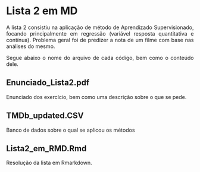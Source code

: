 <div style="text-align: justify">

# Lista 2 em MD
  
  A lista 2 consistiu na aplicação de método de Aprendizado Supervisionado, focando principalmente em regressão (variável resposta quantitativa e contínua). Problema geral foi de predizer a nota de um filme com base nas análises do mesmo. 

Segue abaixo o nome do arquivo de cada código, bem como o conteúdo dele.

## Enunciado_Lista2.pdf
Enunciado dos exercício, bem como uma descrição sobre o que se pede.
  
## TMDb_updated.CSV
Banco de dados sobre o qual se aplicou os métodos

## Lista2_em_RMD.Rmd
Resolução da lista em Rmarkdown. 
